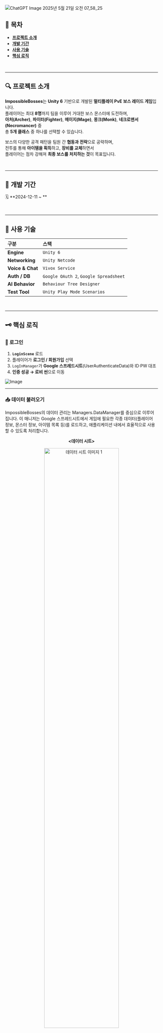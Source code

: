 ![ChatGPT Image 2025년 5월 21일 오전 07_58_25](https://github.com/user-attachments/assets/78780fee-a54d-4b52-90dc-0bca75f68ba7)

## 📘 목차
- **[프로젝트 소개](#-프로젝트-소개)**
- **[개발 기간](#-개발-기간)**
- **[사용 기술](#-사용-기술)**
- **[핵심 로직](#-핵심-로직)**

<br/>

---

## 🔍 프로젝트 소개
**ImpossibleBosses**는 **Unity 6** 기반으로 개발된 **멀티플레이 PvE 보스 레이드 게임**입니다.  
플레이어는 최대 **8명**까지 팀을 이루어 거대한 보스 몬스터에 도전하며,  
**아처(Archer)**, **파이터(Fighter)**, **메이지(Mage)**, **몽크(Monk)**, **네크로맨서(Necromancer)** 중  
총 **5개 클래스** 중 하나를 선택할 수 있습니다.

보스의 다양한 공격 패턴을 팀원 간 **협동과 전략**으로 공략하며,  
전투를 통해 **아이템을 획득**하고, **장비를 교체**하면서  
플레이어는 점차 강해져 **최종 보스를 처치하는 것**이 목표입니다.

<br/>

---

## 📆 개발 기간
🗓 **2024-12-11 ~ **

<br/>

---

## 🔧 사용 기술
| 구분 | 스택 |
| :-- | :-- |
| **Engine** | `Unity 6` |
| **Networking** | `Unity Netcode` |
| **Voice & Chat** | `Vivox Service` |
| **Auth / DB** | `Google OAuth 2`, `Google Spreadsheet` |
| **AI Behavior** | `Behaviour Tree Designer` |
| **Test Tool** | `Unity Play Mode Scenarios` |

<br/>

---

## 🗝 핵심 로직

### 🔐 로그인
1. **`LoginScene`** 로드  
2. 플레이어가 **로그인 / 회원가입** 선택  
3. `LogInManager`가 **Google 스프레드시트**(UserAuthenticateData)와 ID·PW 대조  
4. **인증 성공 → 로비 씬**으로 이동  

![Image](https://github.com/user-attachments/assets/a63eec10-7526-4920-bd92-319d0a640e82)

---

### 📥 데이터 불러오기
ImpossibleBosses의 데이터 관리는 Managers.DataManager를 중심으로 이루어집니다. 이 매니저는 Google 스프레드시트에서 게임에 필요한 각종 데이터(플레이어 정보, 몬스터 정보, 아이템 목록 등)를 로드하고, 애플리케이션 내에서 효율적으로 사용할 수 있도록 처리합니다.

<p align="center">
  <strong>&lt;데이터 시트&gt;</strong>
</p>
<p align="center">
  <img src="https://github.com/user-attachments/assets/5fa4ab70-ba04-403b-b229-c403439998e1" alt="데이터 시트 이미지 1" width="70%"/>
  <img src="https://github.com/user-attachments/assets/66638094-07c2-48ad-b48e-744c3f8d9183" alt="데이터 시트 이미지 2" width="70%"/>
</p>
<p align="center">
  <img src="https://github.com/user-attachments/assets/8c104aa5-92eb-44ea-82e5-c77787290c39" alt="데이터 시트 이미지 3" width="70%"/>
</p>


**데이터 로딩 절차:**

1.  **초기화 및 타입 스캔**:
    * `Managers.DataManager.Init()` 메서드가 데이터 로딩을 시작합니다.
    * `LoadSerializableTypesFromFolder` 메서드는 지정된 경로에서 `[Serializable]` 어트리뷰트를 가진 클래스들을 리플렉션으로 스캔합니다. 이 클래스들은 스프레드시트의 각 시트 데이터 구조와 매핑됩니다.
<p align="center">
![image](https://github.com/user-attachments/assets/f0fcfdb3-cd07-494a-9edd-267df547bfd1)
</p>
2.  **Google 스프레드시트 연동**:
    * `DatabaseStruct`는 Google OAuth 2.0 인증 정보(클라이언트 ID, 시크릿 코드, 애플리케이션 이름, 스프레드시트 ID)를 관리합니다.
    * `GetGoogleSheetData()` 메서드는 이 정보를 사용하여 Google Sheets API 인증 후, 지정된 스프레드시트 데이터를 가져옵니다.

3.  **데이터 파싱 및 구조화**:
    * `LoadDataFromGoogleSheets()`는 인증된 서비스와 스프레드시트 ID로 각 시트의 데이터를 요청합니다.
    * `ParseSheetData()`는 시트 데이터를 JSON 형식 문자열로 변환합니다.
    * `AddAllDataDictFromJsonData()`는 JSON 문자열을 C# 객체로 역직렬화합니다.
        * `GetTypeNameFromFileName()`은 시트 이름에서 데이터 타입을 결정합니다.
        * `FindGenericKeyType()`은 데이터 타입이 `Ikey<TKey>` 인터페이스를 구현했는지 확인하여 딕셔너리 키 타입을 결정합니다.
        * `DataToDictionary<TKey, TStat>` 클래스는 로드된 데이터 리스트를 `Dictionary<TKey, TStat>` 형태로 변환하여 `AllDataDict`에 저장합니다.

4.  **데이터 캐싱 및 접근**:
    * 처리된 데이터는 `DataManager.AllDataDict` (`Dictionary<Type, object>` 타입)에 데이터 타입별로 캐싱되어, 게임 내 다른 시스템에서 사용됩니다.
    * `ItemDataManager`는 `DataManager.AllDataDict`에서 아이템 관련 타입의 데이터를 가져와 관리합니다.

5.  **로컬 데이터 활용**:
    * Google 스프레드시트 접근 불가 시, `LoadAllDataFromLocal()` 메서드가 로컬에 JSON 파일로 저장된 데이터를 로드합니다.
    * 스프레드시트에서 새 데이터를 가져오면, `SaveDataToFile()` 메서드가 기존 로컬 데이터와 비교 후 변경된 경우 최신 데이터로 덮어씁니다. `BinaryCheck<T>()`가 데이터 변경 여부를 확인합니다.

---

### 🏠 로비
1. **계정 인증** 후 **`LobbyScene`** 전환  
2. `LobbyManager`가 Unity Services **초기화 → 익명 인증 → 로비 접속**  
3. 플레이어는 글로벌 채팅으로 소통하고 방 **생성 / 참가** 가능  

---

### 🔗 릴레이 서버
- **호스트(방장)** 가 방 생성 → **Relay Allocation** 수신(서버 역할)  
- **참가자** 는 **Join Code** 로 해당 Allocation 접속  
- 실제 IP 노출 없이 **NAT / 방화벽** 문제 해결  
- 호스트가 중도 이탈하면 **새 호스트가 Allocation 승계**

![Image](https://github.com/user-attachments/assets/4d7df461-dbe3-4e5d-aeb1-72d5b26841ff)

---

### 🏎️ 최적화 방법
| 영역 | 왜 이런 방법을 썼는가? |
| :-- | :-- |
| **오브젝트 풀링 &<br/>네트워크 오브젝트 풀링** | 스킬·파티클 등 **자주 생성·삭제** 오브젝트를 미리 생성해 **재사용** → GC 최소화 |
| **네트워크 패킷 절감** | **필요 데이터만 압축 전송** → 이후 계산은 **로컬**에서 수행 -> 전송량 절감, 반응속도 상승 |

---

### 🌐 네트워크 동기화
1. **서버 권한 구조**  
   - 보스 AI·게임 판정을 **호스트**가 전담  
   - 결과(피해량·상태) → **NetworkVariable / RPC** 로 전송  
2. **예측 & 보간**  
   - 패킷을 전송할때 서버가 패킷을 보낸시간과 클라이언트가 패킷을 받은시간을 계산해 서버와 차이 발생 시 부드럽게 보간으로 보정  

---

![Boss Flow](https://github.com/user-attachments/assets/33e41408-493a-4778-830d-c0c69d4055a5)
